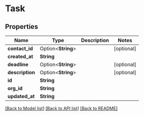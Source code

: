 # Task

## Properties

Name | Type | Description | Notes
------------ | ------------- | ------------- | -------------
**contact_id** | Option<**String**> |  | [optional]
**created_at** | **String** |  | 
**deadline** | Option<**String**> |  | [optional]
**description** | Option<**String**> |  | [optional]
**id** | **String** |  | 
**org_id** | **String** |  | 
**updated_at** | **String** |  | 

[[Back to Model list]](../README.md#documentation-for-models) [[Back to API list]](../README.md#documentation-for-api-endpoints) [[Back to README]](../README.md)


